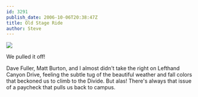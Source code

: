 ```yaml
---
id: 3291
publish_date: 2006-10-06T20:38:47Z
title: Old Stage Ride
author: Steve
---
```

![](http://www.flagstafffrenzy.org/wp-content/uploads/2009/11/old_stage.jpg)

We pulled it off!

Dave Fuller, Matt Burton, and I almost didn't take the right on Lefthand Canyon Drive, feeling the subtle tug of the beautiful weather and fall colors that beckoned us to climb to the Divide. But alas! There's always that issue of a paycheck that pulls us back to campus.